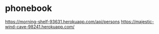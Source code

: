 # phonebook
https://morning-shelf-93631.herokuapp.com/api/persons
https://majestic-wind-cave-98241.herokuapp.com/
